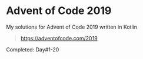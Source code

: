 # Advent of Code 2019

My solutions for Advent of Code 2019 written in Kotlin
> https://adventofcode.com/2019


Completed: Day#1-20
